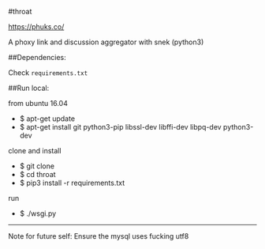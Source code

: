 #throat

https://phuks.co/

A phoxy link and discussion aggregator with snek (python3)

##Dependencies:

Check `requirements.txt`

##Run local:

from ubuntu 16.04

 - $ apt-get update
 - $ apt-get install git python3-pip libssl-dev libffi-dev libpq-dev python3-dev

clone and install

 - $ git clone <repo url>
 - $ cd throat
 - $ pip3 install -r requirements.txt

run

 - $ ./wsgi.py

---

Note for future self: Ensure the mysql uses fucking utf8

